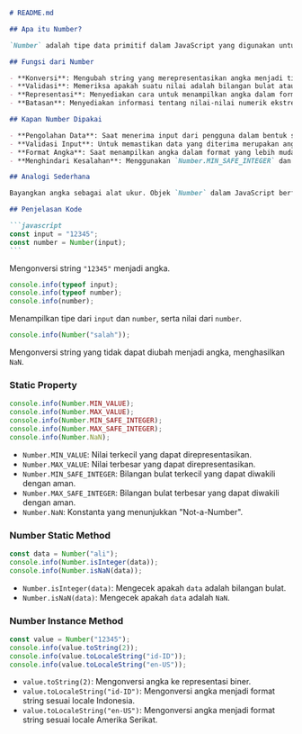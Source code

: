 ````markdown
# README.md

## Apa itu Number?

`Number` adalah tipe data primitif dalam JavaScript yang digunakan untuk merepresentasikan angka. Objek ini menyediakan berbagai metode dan properti untuk melakukan operasi numerik, konversi, dan validasi angka.

## Fungsi dari Number

- **Konversi**: Mengubah string yang merepresentasikan angka menjadi tipe data `number`.
- **Validasi**: Memeriksa apakah suatu nilai adalah bilangan bulat atau `NaN`.
- **Representasi**: Menyediakan cara untuk menampilkan angka dalam format yang berbeda.
- **Batasan**: Menyediakan informasi tentang nilai-nilai numerik ekstrem dalam JavaScript.

## Kapan Number Dipakai

- **Pengolahan Data**: Saat menerima input dari pengguna dalam bentuk string.
- **Validasi Input**: Untuk memastikan data yang diterima merupakan angka yang valid.
- **Format Angka**: Saat menampilkan angka dalam format yang lebih mudah dibaca.
- **Menghindari Kesalahan**: Menggunakan `Number.MIN_SAFE_INTEGER` dan `Number.MAX_SAFE_INTEGER`.

## Analogi Sederhana

Bayangkan angka sebagai alat ukur. Objek `Number` dalam JavaScript berfungsi seperti penggaris yang bisa mengukur, mengubah angka ke dalam berbagai satuan, dan memeriksa validitas pengukuran.

## Penjelasan Kode

```javascript
const input = "12345";
const number = Number(input);
```
````

Mengonversi string `"12345"` menjadi angka.

```javascript
console.info(typeof input);
console.info(typeof number);
console.info(number);
```

Menampilkan tipe dari `input` dan `number`, serta nilai dari `number`.

```javascript
console.info(Number("salah"));
```

Mengonversi string yang tidak dapat diubah menjadi angka, menghasilkan `NaN`.

### Static Property

```javascript
console.info(Number.MIN_VALUE);
console.info(Number.MAX_VALUE);
console.info(Number.MIN_SAFE_INTEGER);
console.info(Number.MAX_SAFE_INTEGER);
console.info(Number.NaN);
```

- `Number.MIN_VALUE`: Nilai terkecil yang dapat direpresentasikan.
- `Number.MAX_VALUE`: Nilai terbesar yang dapat direpresentasikan.
- `Number.MIN_SAFE_INTEGER`: Bilangan bulat terkecil yang dapat diwakili dengan aman.
- `Number.MAX_SAFE_INTEGER`: Bilangan bulat terbesar yang dapat diwakili dengan aman.
- `Number.NaN`: Konstanta yang menunjukkan "Not-a-Number".

### Number Static Method

```javascript
const data = Number("ali");
console.info(Number.isInteger(data));
console.info(Number.isNaN(data));
```

- `Number.isInteger(data)`: Mengecek apakah `data` adalah bilangan bulat.
- `Number.isNaN(data)`: Mengecek apakah `data` adalah `NaN`.

### Number Instance Method

```javascript
const value = Number("12345");
console.info(value.toString(2));
console.info(value.toLocaleString("id-ID"));
console.info(value.toLocaleString("en-US"));
```

- `value.toString(2)`: Mengonversi angka ke representasi biner.
- `value.toLocaleString("id-ID")`: Mengonversi angka menjadi format string sesuai locale Indonesia.
- `value.toLocaleString("en-US")`: Mengonversi angka menjadi format string sesuai locale Amerika Serikat.
